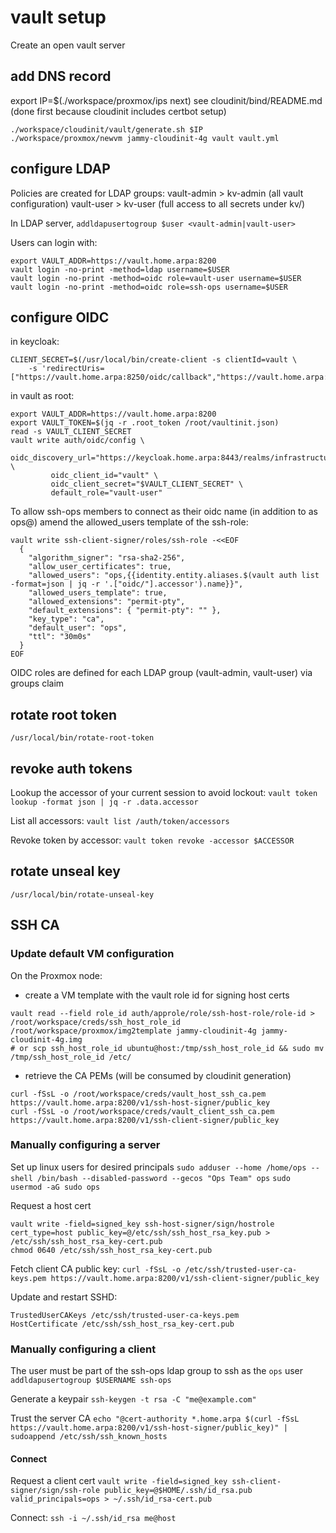 # vault setup

Create an open vault server

## add DNS record
export IP=$(./workspace/proxmox/ips next)
see cloudinit/bind/README.md (done first because cloudinit includes certbot setup)

```
./workspace/cloudinit/vault/generate.sh $IP
./workspace/proxmox/newvm jammy-cloudinit-4g vault vault.yml
```

## configure LDAP
Policies are created for LDAP groups:
vault-admin > kv-admin (all vault configuration)
vault-user > kv-user (full access to all secrets under kv/)

In LDAP server, `addldapusertogroup $user <vault-admin|vault-user>`

Users can login with:
```
export VAULT_ADDR=https://vault.home.arpa:8200
vault login -no-print -method=ldap username=$USER
vault login -no-print -method=oidc role=vault-user username=$USER
vault login -no-print -method=oidc role=ssh-ops username=$USER
```

## configure OIDC
in keycloak:
```
CLIENT_SECRET=$(/usr/local/bin/create-client -s clientId=vault \
	-s 'redirectUris=["https://vault.home.arpa:8250/oidc/callback","https://vault.home.arpa:8200/ui/vault/auth/oidc/oidc/callback"]')
```

in vault as root:
```
export VAULT_ADDR=https://vault.home.arpa:8200
export VAULT_TOKEN=$(jq -r .root_token /root/vaultinit.json)
read -s VAULT_CLIENT_SECRET
vault write auth/oidc/config \
         oidc_discovery_url="https://keycloak.home.arpa:8443/realms/infrastructure" \
         oidc_client_id="vault" \
         oidc_client_secret="$VAULT_CLIENT_SECRET" \
         default_role="vault-user"
```

To allow ssh-ops members to connect as their oidc name (in addition to as ops@) amend the allowed_users template of the ssh-role:
```
vault write ssh-client-signer/roles/ssh-role -<<EOF
  {
    "algorithm_signer": "rsa-sha2-256",
    "allow_user_certificates": true,
    "allowed_users": "ops,{{identity.entity.aliases.$(vault auth list -format=json | jq -r '.["oidc/"].accessor').name}}",
    "allowed_users_template": true,
    "allowed_extensions": "permit-pty",
    "default_extensions": { "permit-pty": "" },
    "key_type": "ca",
    "default_user": "ops",
    "ttl": "30m0s"
  }
EOF
```

OIDC roles are defined for each LDAP group (vault-admin, vault-user) via groups claim

## rotate root token
```
/usr/local/bin/rotate-root-token
```

## revoke auth tokens
Lookup the accessor of your current session to avoid lockout:
`vault token lookup -format json | jq -r .data.accessor`

List all accessors:
`vault list /auth/token/accessors`

Revoke token by accessor:
`vault token revoke -accessor $ACCESSOR`

## rotate unseal key
```
/usr/local/bin/rotate-unseal-key
```

## SSH CA

### Update default VM configuration
On the Proxmox node:
* create a VM template with the vault role id for signing host certs
```
vault read --field role_id auth/approle/role/ssh-host-role/role-id > /root/workspace/creds/ssh_host_role_id
/root/workspace/proxmox/img2template jammy-cloudinit-4g jammy-cloudinit-4g.img
# or scp ssh_host_role_id ubuntu@host:/tmp/ssh_host_role_id && sudo mv /tmp/ssh_host_role_id /etc/
```

* retrieve the CA PEMs (will be consumed by cloudinit generation)
```
curl -fSsL -o /root/workspace/creds/vault_host_ssh_ca.pem https://vault.home.arpa:8200/v1/ssh-host-signer/public_key
curl -fSsL -o /root/workspace/creds/vault_client_ssh_ca.pem https://vault.home.arpa:8200/v1/ssh-client-signer/public_key
```


### Manually configuring a server
Set up linux users for desired principals
`sudo adduser --home /home/ops --shell /bin/bash --disabled-password --gecos "Ops Team" ops`
`sudo usermod -aG sudo ops`

Request a host cert
```
vault write -field=signed_key ssh-host-signer/sign/hostrole cert_type=host public_key=@/etc/ssh/ssh_host_rsa_key.pub > /etc/ssh/ssh_host_rsa_key-cert.pub
chmod 0640 /etc/ssh/ssh_host_rsa_key-cert.pub
```

Fetch client CA public key:
`curl -fSsL -o /etc/ssh/trusted-user-ca-keys.pem https://vault.home.arpa:8200/v1/ssh-client-signer/public_key`

Update and restart SSHD:
```
TrustedUserCAKeys /etc/ssh/trusted-user-ca-keys.pem
HostCertificate /etc/ssh/ssh_host_rsa_key-cert.pub
```

### Manually configuring a client
The user must be part of the ssh-ops ldap group to ssh as the `ops` user
`addldapusertogroup $USERNAME ssh-ops`

Generate a keypair
`ssh-keygen -t rsa -C "me@example.com"`

Trust the server CA
`echo "@cert-authority *.home.arpa $(curl -fSsL https://vault.home.arpa:8200/v1/ssh-host-signer/public_key)" | sudoappend /etc/ssh/ssh_known_hosts`

#### Connect
Request a client cert
`vault write -field=signed_key ssh-client-signer/sign/ssh-role public_key=@$HOME/.ssh/id_rsa.pub valid_principals=ops > ~/.ssh/id_rsa-cert.pub`

Connect:
`ssh -i ~/.ssh/id_rsa me@host`